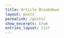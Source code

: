 ```yaml
---
title: Article Breakdown
layout: posts
permalink: /posts/
show_excerpts: true
entries_layout: list
---
```


